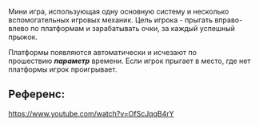 Мини игра, использующая одну основную систему и несколько вспомогательных игровых механик. Цель игрока - прыгать вправо-влево по платформам и зарабатывать очки, за каждый успешный прыжок.  

Платформы появляются автоматически и исчезают по прошествию ***параметр*** времени. Если игрок прыгает в место, где нет платформы игрок проигрывает.

## Референс:
https://www.youtube.com/watch?v=OfScJqqB4rY